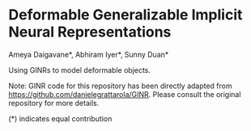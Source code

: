 # Deformable Generalizable Implicit Neural Representations

Ameya Daigavane*, Abhiram Iyer*, Sunny Duan*

Using GINRs to model deformable objects. 

Note: GINR code for this repository has been directly adapted from https://github.com/danielegrattarola/GINR. Please consult the original repository for more details.


(*) indicates equal contribution
